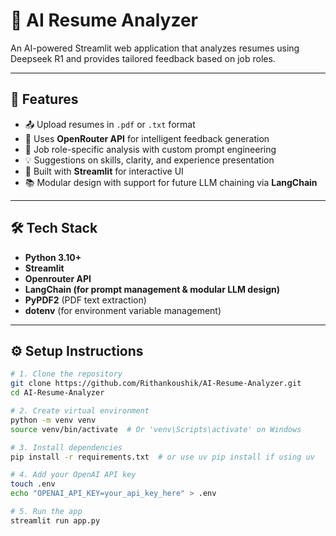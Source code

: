 # 📄 AI Resume Analyzer

An AI-powered Streamlit web application that analyzes resumes using Deepseek R1 and provides tailored feedback based on job roles.

---

## 🚀 Features

- 📤 Upload resumes in `.pdf` or `.txt` format
- 🧠 Uses **OpenRouter API** for intelligent feedback generation
- 📌 Job role-specific analysis with custom prompt engineering
- 💡 Suggestions on skills, clarity, and experience presentation
- 🧪 Built with **Streamlit** for interactive UI
- 📚 Modular design with support for future LLM chaining via **LangChain**

---

## 🛠 Tech Stack

- **Python 3.10+**
- **Streamlit**
- **Openrouter API**
- **LangChain (for prompt management & modular LLM design)**
- **PyPDF2** (PDF text extraction)
- **dotenv** (for environment variable management)

---

## ⚙️ Setup Instructions

```bash
# 1. Clone the repository
git clone https://github.com/Rithankoushik/AI-Resume-Analyzer.git
cd AI-Resume-Analyzer

# 2. Create virtual environment
python -m venv venv
source venv/bin/activate  # Or 'venv\Scripts\activate' on Windows

# 3. Install dependencies
pip install -r requirements.txt  # or use uv pip install if using uv

# 4. Add your OpenAI API key
touch .env
echo "OPENAI_API_KEY=your_api_key_here" > .env

# 5. Run the app
streamlit run app.py



